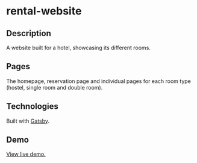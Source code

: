 # rental-website 

## Description 
A website built for a hotel, showcasing its different rooms. 

## Pages 
The homepage, reservation page and individual pages for each room type (hostel, single room and double room). 

## Technologies 
Built with [Gatsby](https://www.gatsbyjs.com/).

## Demo 
[View live demo.](https://johnatanf.github.io/rental-website/)